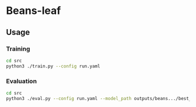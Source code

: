 # Beans-leaf

## Usage

### Training

```bash
cd src
python3 ./train.py --config run.yaml
```

### Evaluation

```bash
cd src
python3 ./eval.py --config run.yaml --model_path outputs/beans.../best_model.pth
```